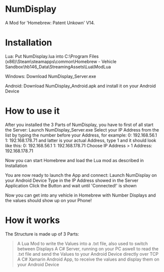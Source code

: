 # NumDisplay
A Mod for 'Homebrew: Patent Unkown' V14.
 
# Installation
Lua: Put NumDisplay.lua into C:\Program Files (x86)\Steam\steamapps\common\Homebrew - Vehicle Sandbox\hb146_Data\StreamingAssets\Lua\ModLua

Windows: Download NumDisplay_Server.exe

Android: Download NumDisplay_Android.apk and install it on your Android Device

# How to use it
After you installed the 3 Parts of NumDisplay, you have to first of all start the Server:
 Launch NumDisplay_Server.exe
 Select your IP Address from the list by typing the number before your Address, for example:
  0: 192.168.56.1
  1: 192.168.178.71
 and latter is your actual Address, type
  1
 and it should look like this:
  0: 192.168.56.1
  1: 192.168.178.71
  Choose IP Address > 1
  Address: 192.168.178.71

Now you can start Homebrew and load the Lua mod as described in Installation

You are now ready to launch the App and connect:
 Launch NumDisplay on your Android Device
 Type in the IP Address showed in the Server Application
 Click the Button and wait until 'Connected!' is shown

Now you can get into any vehicle in Homebrew with Number Displays and the values should show up on your Phone!

# How it works
The Structure is made up of 3 Parts:
 > A Lua Mod to write the Values into a .txt file, also used to switch between Displays
 > A C# Server, running on your PC aswell to read the .txt file and send the Values to your Android Device directly over TCP
 > A C# Xamarin Android App, to receive the values and display them on your Android Device
